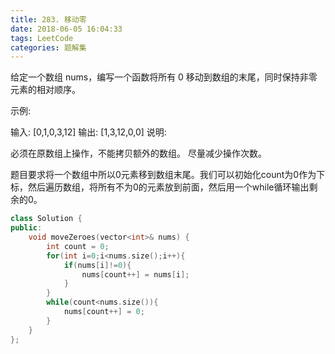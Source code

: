 ```yaml
---
title: 283. 移动零
date: 2018-06-05 16:04:33
tags: LeetCode
categories: 题解集
---
```


给定一个数组 nums，编写一个函数将所有 0 移动到数组的末尾，同时保持非零元素的相对顺序。

示例:

输入: [0,1,0,3,12]
输出: [1,3,12,0,0]
说明:

必须在原数组上操作，不能拷贝额外的数组。
尽量减少操作次数。

题目要求将一个数组中所以0元素移到数组末尾。我们可以初始化count为0作为下标，然后遍历数组，将所有不为0的元素放到前面，然后用一个while循环输出剩余的0。
```cpp
class Solution {
public:
    void moveZeroes(vector<int>& nums) {
        int count = 0;
        for(int i=0;i<nums.size();i++){
            if(nums[i]!=0){
                nums[count++] = nums[i];
            }
        }
        while(count<nums.size()){
            nums[count++] = 0;
        }
    }
};
```